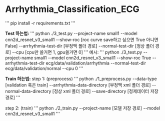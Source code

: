 # Arrhythmia_Classification_ECG

'''
pip install -r requirements.txt
'''


**Test 하는법:**
'''
python ./3_test.py --project-name small1 --model cnn2d_resnet_v3_small1 --show-roc [roc curve save하고 싶으면 True 아니면 False] --arrhythmia-test-dir [부정맥 폴더 경로] --normal-test-dir [정상 폴더 경로] --cpu [cpu만 쓸거면 1, gpu쓸거면 0]
'''
예시:
'''
python ./3_test.py --project-name small1 --model cnn2d_resnet_v3_small1 --show-roc True --arrhythmia-test-dir ecg/data/validation/arrhythmia --normal-test-dir ecg/data/validation/normal --cpu 0
'''

**Train 하는법:**
step 1: (preprocess)
'''
python ./1_preprocess.py --data-type [validation 혹은 train] --arrhythmia-data-directory [부정맥 xml 폴더 경로] --normal-data-directory [정상 xml 폴더 경로] --save-directory [정제데이터 저장 경로]
'''

step 2: (train)
'''
python ./2_train.py --project-name [모델 저장 경로] --model cnn2d_resnet_v3_small1
'''
